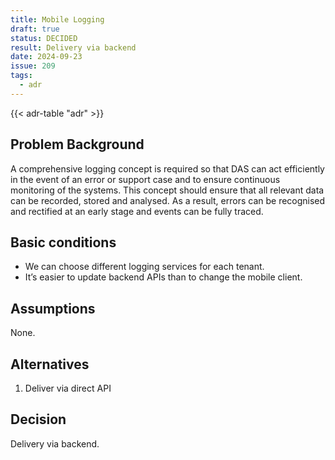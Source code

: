 ```yaml
---
title: Mobile Logging
draft: true
status: DECIDED
result: Delivery via backend
date: 2024-09-23
issue: 209
tags:
  - adr
---
```


{{< adr-table "adr" >}}

## Problem Background

A comprehensive logging concept is required so that DAS can act efficiently in the event of an error
or support case and to ensure continuous monitoring of the systems. This concept should ensure that
all relevant data can be recorded, stored and analysed. As a result, errors can be recognised and
rectified at an early stage and events can be fully traced.

## Basic conditions

* We can choose different logging services for each tenant.
* It’s easier to update backend APIs than to change the mobile client.

## Assumptions

None.

## Alternatives

1. Deliver via direct API

## Decision

Delivery via backend.
